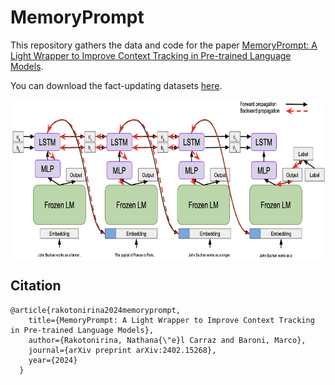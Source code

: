 # MemoryPrompt
This repository gathers the data and code for the paper [MemoryPrompt: A Light Wrapper to Improve Context Tracking in Pre-trained Language Models](https://arxiv.org/pdf/2402.15268v1.pdf). 

You can download the fact-updating datasets [here](https://drive.google.com/drive/folders/1B9NzlRrekIhtJlC4IPR1XiJ-63uRU7ph?usp=sharing).

<img align="middle" src="img/arch.png" height="256" alt="MemoryPrompt">

## Citation

    @article{rakotonirina2024memoryprompt,
        title={MemoryPrompt: A Light Wrapper to Improve Context Tracking in Pre-trained Language Models},
        author={Rakotonirina, Nathana{\"e}l Carraz and Baroni, Marco},
        journal={arXiv preprint arXiv:2402.15268},
        year={2024}
      }
